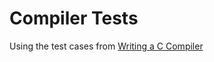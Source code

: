 # Compiler Tests

Using the test cases from [Writing a C Compiler](https://github.com/nlsandler/writing-a-c-compiler-tests.git)